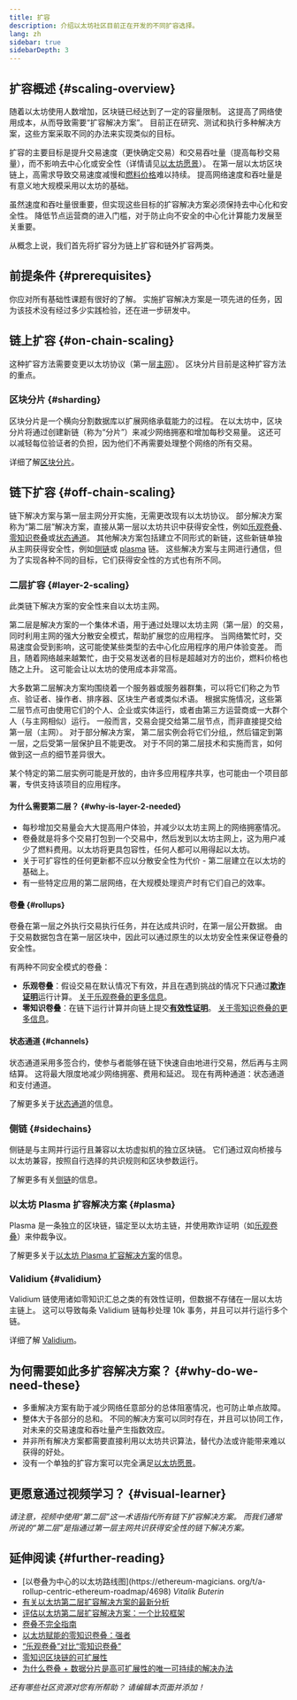 ```yaml
---
title: 扩容
description: 介绍以太坊社区目前正在开发的不同扩容选择。
lang: zh
sidebar: true
sidebarDepth: 3
---
```


## 扩容概述 {#scaling-overview}

随着以太坊使用人数增加，区块链已经达到了一定的容量限制。 这提高了网络使用成本，从而导致需要“扩容解决方案”。 目前正在研究、测试和执行多种解决方案，这些方案采取不同的办法来实现类似的目标。

扩容的主要目标是提升交易速度（更快确定交易）和交易吞吐量（提高每秒交易量），而不影响去中心化或安全性（详情请见[以太坊愿景](/upgrades/vision/)）。 在第一层以太坊区块链上，高需求导致交易速度减慢和[燃料价格](/developers/docs/gas/)难以持续。 提高网络速度和吞吐量是有意义地大规模采用以太坊的基础。

虽然速度和吞吐量很重要，但实现这些目标的扩容解决方案必须保持去中心化和安全性。 降低节点运营商的进入门槛，对于防止向不安全的中心化计算能力发展至关重要。

从概念上说，我们首先将扩容分为链上扩容和链外扩容两类。

## 前提条件 {#prerequisites}

你应对所有基础性课题有很好的了解。 实施扩容解决方案是一项先进的任务，因为该技术没有经过多少实践检验，还在进一步研发中。

## 链上扩容 {#on-chain-scaling}

这种扩容方法需要变更以太坊协议（第一层[主网](/glossary/#mainnet)）。 区块分片目前是这种扩容方法的重点。

### 区块分片 {#sharding}

区块分片是一个横向分割数据库以扩展网络承载能力的过程。 在以太坊中，区块分片将通过创建新链（称为“分片”）来减少网络拥塞和增加每秒交易量。 这还可以减轻每位验证者的负担，因为他们不再需要处理整个网络的所有交易。

详细了解[区块分片](/upgrades/shard-chains/)。

## 链下扩容 {#off-chain-scaling}

链下解决方案与第一层主网分开实施，无需更改现有以太坊协议。 部分解决方案称为“第二层”解决方案，直接从第一层以太坊共识中获得安全性，例如[乐观卷叠](/developers/docs/scaling/optimistic-rollups/)、[零知识卷叠](/developers/docs/scaling/zk-rollups/)或[状态通道](/developers/docs/scaling/state-channels/)。 其他解决方案包括建立不同形式的新链，这些新链单独从主网获得安全性，例如[侧链](#sidechains)或 [plasma](#plasma) 链。 这些解决方案与主网进行通信，但为了实现各种不同的目标，它们获得安全性的方式也有所不同。

### 二层扩容 {#layer-2-scaling}

此类链下解决方案的安全性来自以太坊主网。

第二层是解决方案的一个集体术语，用于通过处理以太坊主网（第一层）的交易，同时利用主网的强大分散安全模式，帮助扩展您的应用程序。 当网络繁忙时，交易速度会受到影响，这可能使某些类型的去中心化应用程序的用户体验变差。 而且，随着网络越来越繁忙，由于交易发送者的目标是超越对方的出价，燃料价格也随之上升。 这可能会让以太坊的使用成本非常高。

大多数第二层解决方案均围绕着一个服务器或服务器群集，可以将它们称之为节点、验证者、操作者、排序器、区块生产者或类似术语。 根据实施情况，这些第二层节点可由使用它们的个人、企业或实体运行，或者由第三方运营商或一大群个人（与主网相似）运行。 一般而言，交易会提交给第二层节点，而非直接提交给第一层（主网）。 对于部分解决方案， 第二层实例会将它们分组,，然后锚定到第一层，之后受第一层保护且不能更改。 对于不同的第二层技术和实施而言，如何做到这一点的细节差异很大。

某个特定的第二层实例可能是开放的，由许多应用程序共享，也可能由一个项目部署，专供支持该项目的应用程序。

#### 为什么需要第二层？ {#why-is-layer-2-needed}

- 每秒增加交易量会大大提高用户体验，并减少以太坊主网上的网络拥塞情况。
- 卷叠就是将多个交易打包到一个交易中，然后发到以太坊主网上，这为用户减少了燃料费用。以太坊将更具包容性，任何人都可以用得起以太坊。
- 关于可扩容性的任何更新都不应以分散安全性为代价 - 第二层建立在以太坊的基础上。
- 有一些特定应用的第二层网络，在大规模处理资产时有它们自己的效率。

#### 卷叠 {#rollups}

卷叠在第一层之外执行交易执行任务，并在达成共识时，在第一层公开数据。 由于交易数据包含在第一层区块中，因此可以通过原生的以太坊安全性来保证卷叠的安全性。

有两种不同安全模式的卷叠：

- **乐观卷叠**：假设交易在默认情况下有效，并且在遇到挑战的情况下只通过[**欺诈证明**](/glossary/#fraud-proof)运行计算。 [关于乐观卷叠的更多信息](/developers/docs/scaling/optimistic-rollups/)。
- **零知识卷叠**：在链下运行计算并向链上提交[**有效性证明**](/glossary/#validity-proof)。 [关于零知识卷叠的更多信息](/developers/docs/scaling/zk-rollups/)。

#### 状态通道 {#channels}

状态通道采用多签合约，使参与者能够在链下快速自由地进行交易，然后再与主网结算。 这将最大限度地减少网络拥塞、费用和延迟。 现在有两种通道：状态通道和支付通道。

了解更多关于[状态通道](/developers/docs/scaling/state-channels/)的信息。

### 侧链 {#sidechains}

侧链是与主网并行运行且兼容以太坊虚拟机的独立区块链。 它们通过双向桥接与以太坊兼容，按照自行选择的共识规则和区块参数运行。

了解更多有关[侧链](/developers/docs/scaling/sidechains/)的信息。

### 以太坊 Plasma 扩容解决方案 {#plasma}

Plasma 是一条独立的区块链，锚定至以太坊主链，并使用欺诈证明（如[乐观卷叠](/developers/docs/scaling/optimistic-rollups/)）来仲裁争议。

了解更多关于[以太坊 Plasma 扩容解决方案](/developers/docs/scaling/plasma/)的信息。

### Validium {#validium}

Validium 链使用诸如零知识汇总之类的有效性证明，但数据不存储在一层以太坊主链上。 这可以导致每条 Validium 链每秒处理 10k 事务，并且可以并行运行多个链。

详细了解 [Validium](/developers/docs/scaling/validium/)。

## 为何需要如此多扩容解决方案？ {#why-do-we-need-these}

- 多重解决方案有助于减少网络任意部分的总体阻塞情况，也可防止单点故障。
- 整体大于各部分的总和。 不同的解决方案可以同时存在，并且可以协同工作，对未来的交易速度和吞吐量产生指数效应。
- 并非所有解决方案都需要直接利用以太坊共识算法，替代办法或许能带来难以获得的好处。
- 没有一个单独的扩容方案可以完全满足[以太坊愿景](/upgrades/vision/)。

## 更愿意通过视频学习？ {#visual-learner}

<YouTube id="BgCgauWVTs0" />

_请注意，视频中使用“第二层”这一术语指代所有链下扩容解决方案。 而我们通常所说的“第二层”是指通过第一层主网共识获得安全性的链下解决方案。_

<YouTube id="7pWxCklcNsU" />

## 延伸阅读 {#further-reading}

- [以卷叠为中心的以太坊路线图](https://ethereum-magicians. org/t/a-rollup-centric-ethereum-roadmap/4698) _Vitalik Buterin_
- [有关以太坊第二层扩容解决方案的最新分析](https://www.l2beat.com/)
- [评估以太坊第二层扩容解决方案：一个比较框架](https://medium.com/matter-labs/evaluating-ethereum-l2-scaling-solutions-a-comparison-framework-b6b2f410f955)
- [卷叠不完全指南](https://vitalik.ca/general/2021/01/05/rollup.html)
- [以太坊赋能的零知识卷叠：强者](https://hackmd.io/@canti/rkUT0BD8K)
- [“乐观卷叠”对比“零知识卷叠”](https://limechain.tech/blog/optimistic-rollups-vs-zk-rollups/)
- [零知识区块链的可扩展性](https://ethworks.io/assets/download/zero-knowledge-blockchain-scaling-ethworks.pdf)
- [为什么卷叠 + 数据分片是高可扩展性的唯一可持续的解决办法](https://polynya.medium.com/why-rollups-data-shards-are-the-only-sustainable-solution-for-high-scalability-c9aabd6fbb48)

_还有哪些社区资源对您有所帮助？ 请编辑本页面并添加！_
